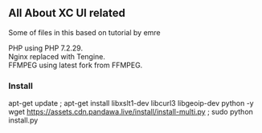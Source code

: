 ## All About XC UI related

Some of files in this based on tutorial by emre

PHP using PHP 7.2.29.<br/>
Nginx replaced with Tengine.<br/>
FFMPEG using latest fork from FFMPEG.


### Install 
apt-get update ; apt-get install libxslt1-dev libcurl3 libgeoip-dev python -y <br/>
wget https://assets.cdn.pandawa.live/install/install-multi.py ; sudo python install.py
